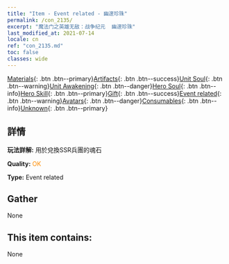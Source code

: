 ```yaml
---
title: "Item - Event related - 幽邃珍珠"
permalink: /con_2135/
excerpt: "魔法门之英雄无敌：战争纪元  幽邃珍珠"
last_modified_at: 2021-07-14
locale: cn
ref: "con_2135.md"
toc: false
classes: wide
---
```

 [Materials](/ItemsCN/){: .btn .btn--primary}[Artifacts](/ItemsCN/Artifacts/){: .btn .btn--success}[Unit Soul](/ItemsCN/UnitSoul/){: .btn .btn--warning}[Unit Awakening](/ItemsCN/UnitAwakening/){: .btn .btn--danger}[Hero Soul](/ItemsCN/HeroSoul/){: .btn .btn--info}[Hero Skill](/ItemsCN/HeroSkill/){: .btn .btn--primary}[Gift](/ItemsCN/Gift/){: .btn .btn--success}[Event related](/ItemsCN/Events/){: .btn .btn--warning}[Avatars](/ItemsCN/Avatars/){: .btn .btn--danger}[Consumables](/ItemsCN/Consumables/){: .btn .btn--info}[Unknown](/ItemsCN/Unknown/){: .btn .btn--primary}

## 詳情
 **玩法詳解:** 用於兌換SSR兵團的魂石

 **Quality:** <span style="color: #FF8C00">OK</span>

 **Type:** Event related

## Gather

  None

## This item contains:

  None

